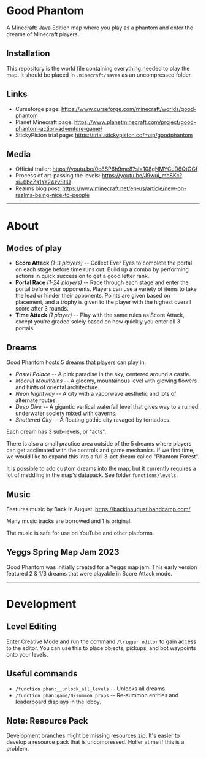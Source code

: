 # Good Phantom
A Minecraft: Java Edition map where you play as a phantom and enter the dreams of Minecraft players.

## Installation
This repository is the world file containing everything needed to play the map. It should be placed in `.minecraft/saves` as an uncompressed folder.

## Links
- Curseforge page: https://www.curseforge.com/minecraft/worlds/good-phantom
- Planet Minecraft page: https://www.planetminecraft.com/project/good-phantom-action-adventure-game/
- StickyPiston trial page: https://trial.stickypiston.co/map/goodphantom

## Media
- Official trailer: https://youtu.be/0c8SP6h9me8?si=108gNMYCuD6QtGGf
- Process of art-passing the levels: https://youtu.be/J9wui_me8Kc?si=6bcZs1Ya24zvStlU
- Realms blog post: https://www.minecraft.net/en-us/article/new-on-realms-being-nice-to-people

---
# About
## Modes of play
 - **Score Attack** *(1-3 players)* -- Collect Ever Eyes to complete the portal on each stage before time runs out. Build up a combo by performing actions in quick succession to get a good letter rank.
 - **Portal Race** *(1-24 players)* -- Race through each stage and enter the portal before your opponents. Players can use a variety of items to take the lead or hinder their opponents. Points are given based on placement, and a trophy is given to the player with the highest overall score after 3 rounds.
 - **Time Attack** *(1 player)* -- Play with the same rules as Score Attack, except you're graded solely based on how quickly you enter all 3 portals.

## Dreams
Good Phantom hosts 5 dreams that players can play in.
- *Pastel Palace* -- A pink paradise in the sky, centered around a castle.
- *Moonlit Mountains* -- A gloomy, mountainous level with glowing flowers and hints of oriental architecture.
- *Neon Nightway* -- A city with a vaporwave aesthetic and lots of alternate routes.
- *Deep Dive* -- A gigantic vertical waterfall level that gives way to a ruined underwater society mixed with caverns.
- *Shattered City* -- A floating gothic city ravaged by tornadoes.

Each dream has 3 sub-levels, or "acts".

There is also a small practice area outside of the 5 dreams where players can get acclimated with the controls and game mechanics. If we find time, we would like to expand this into a full 3-act dream called "Phantom Forest".

It is possible to add custom dreams into the map, but it currently requires a lot of meddling in the map's datapack. See folder `functions/levels`.

## Music
Features music by Back in August. https://backinaugust.bandcamp.com/

Many music tracks are borrowed and 1 is original.

The music is safe for use on YouTube and other platforms.

## Yeggs Spring Map Jam 2023
Good Phantom was initially created for a Yeggs map jam. This early version featured 2 & 1/3 dreams that were playable in Score Attack mode.

---
# Development
## Level Editing
Enter Creative Mode and run the command `/trigger editor` to gain access to the editor. You can use this to place objects, pickups, and bot waypoints onto your levels.

## Useful commands
- `/function phan:__unlock_all_levels` -- Unlocks all dreams.
- `/function phan:game/0/summon_props` -- Re-summon entities and leaderboard displays in the lobby.

## Note: Resource Pack
Development branches might be missing resources.zip. It's easier to develop a resource pack that is uncompressed. Holler at me if this is a problem.
